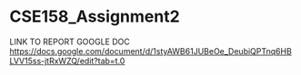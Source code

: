 # CSE158_Assignment2

LINK TO REPORT GOOGLE DOC
https://docs.google.com/document/d/1styAWB61JUBeOe_DeubiQPTnq6HBLVV15ss-jtRxWZQ/edit?tab=t.0